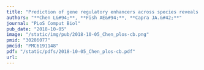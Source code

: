 ```yaml
---
title: "Prediction of gene regulatory enhancers across species reveals evolutionarily conserved sequence properties"
authors: "**Chen L&#94;**, **Fish AE&#94;**, **Capra JA.&#42;**"
journal: "PLoS Comput Biol"
pub_date: "2018-10-05"
image: "/static/img/pub/2018-10-05_Chen_plos-cb.png"
pmid: "30286077"
pmcid: "PMC6191148"
pdf: "/static/pdfs/2018-10-05_Chen_plos-cb.pdf"
url: 
---
```

